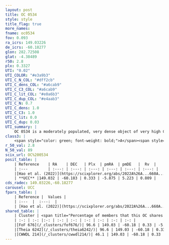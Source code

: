 ```yaml
---
layout: post
title: OC 0534
style: style
title_flag: true
more_names: 
fname: oc0534
fov: 0.093
ra_icrs: 149.03226
de_icrs: -60.18277
glon: 282.72508
glat: -4.38489
r50: 2.8
plx: 0.3327
UTI: "0.02"
UTI_COLOR: "#e3a9b3"
UTI_C_N_COL: "#dff2cb"
UTI_C_dens_COL: "#a6cab9"
UTI_C_C3_COL: "#a6cab9"
UTI_C_lit_COL: "#e0a6b3"
UTI_C_dup_COL: "#e4aab3"
UTI_C_N: 0.7
UTI_C_dens: 1.0
UTI_C_C3: 1.0
UTI_C_lit: 0.0
UTI_C_dup: 0.03
UTI_summary: |
    OC 0534 is a moderately populated, very dense object of very high C3 quality. It was recently reported in the literature.<br><br><span style="color: #99180f; font-weight: bold;">Warning: </span>This is very likely a duplicate object, which shares a large percentage of members with at least one previously reported entry.
class3: |
    <span style="color: green; font-weight: bold;">A</span><span style="color: green; font-weight: bold;">A</span>
r_50_val: 2.8
N_50_val: 89
scix_url: OC%200534
posit_table: |
    | Reference    | RA    | DEC   | Plx  | pmRA  | pmDE   |  Rv  |
    | :---         | :---: | :---: | :---: | :---: | :---: | :---: |
    |[Hao et al. (2022)](https://scixplorer.org/abs/2022A%26A...660A...4H) | 149.033 | -60.182 | 0.341 | -5.867 | 5.252 | -1.055 |
    | **UCC** |149.032 | -60.183 | 0.333 | -5.875 | 5.223 | 0.809 | 
cds_radec: 149.03226,-60.18277
carousel: UCC
fpars_table: |
    | Reference |  Values |
    | :---  |  :---:  |
    | [Hao et al. (2022)](https://scixplorer.org/abs/2022A%26A...660A...4H) | `AG=1.96, age=9.2, Z=0.017` |
shared_table: |
    | Cluster | <span title="Percentage of members that this OC shares with the ones listed">%</span>   | RA   | DEC   | Plx   | pmRA  | pmDE  | Rv | UTI |
    | :-: | :-: |:-: | :-: | :-: | :-: | :-: | :-: | :-: |
    |[FoF 676](/_clusters/fof676/)| 96.6 | 149.03 | -60.18 | 0.33 | -5.88 | 5.22 | -0.08 |0.54 |
    |[Theia 6242](/_clusters/theia6242/)| 96.6 | 149.03 | -60.18 | 0.33 | -5.87 | 5.22 | 0.66 |0.04 |
    |[CWWDL 214](/_clusters/cwwdl214/)| 46.1 | 149.03 | -60.18 | 0.33 | -5.89 | 5.21 | 1.81 |0.0 |
---
```

